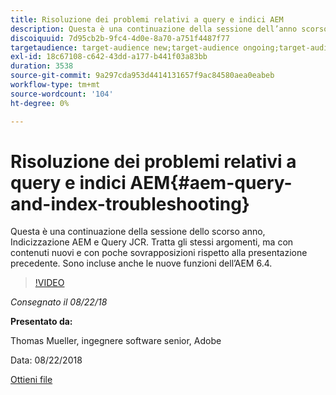 ```yaml
---
title: Risoluzione dei problemi relativi a query e indici AEM
description: Questa è una continuazione della sessione dell’anno scorso, Indicizzazione AEM e Query JCR (collegamento sotto). Tratta gli stessi argomenti, ma con contenuti nuovi e con poche sovrapposizioni rispetto alla presentazione precedente. Sono incluse anche le nuove funzioni dell’AEM 6.4.
discoiquuid: 7d95cb2b-9fc4-4d0e-8a70-a751f4487f77
targetaudience: target-audience new;target-audience ongoing;target-audience upgrader
exl-id: 18c67108-c642-43dd-a177-b441f03a83bb
duration: 3538
source-git-commit: 9a297cda953d4414131657f9ac84580aea0eabeb
workflow-type: tm+mt
source-wordcount: '104'
ht-degree: 0%

---
```


# Risoluzione dei problemi relativi a query e indici AEM{#aem-query-and-index-troubleshooting}

Questa è una continuazione della sessione dello scorso anno, Indicizzazione AEM e Query JCR. Tratta gli stessi argomenti, ma con contenuti nuovi e con poche sovrapposizioni rispetto alla presentazione precedente. Sono incluse anche le nuove funzioni dell’AEM 6.4.

>[!VIDEO](https://video.tv.adobe.com/v/23429/?quality=0)

*Consegnato il 08/22/18*

**Presentato da:**

Thomas Mueller, ingegnere software senior, Adobe

Data: 08/22/2018

[Ottieni file](assets/aem-gems-aem-queryandindextroubleshooting-08222018.pdf)
<!--
[Get back to the Overview](https://helpx.adobe.com/it/experience-manager/kt/eseminars/gems/aem-index.html)
-->
